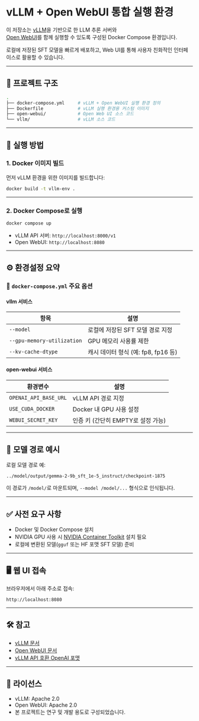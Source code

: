 # vLLM + Open WebUI 통합 실행 환경

이 저장소는 [vLLM](https://github.com/vllm-project/vllm)을 기반으로 한 LLM 추론 서버와  
[Open WebUI](https://github.com/open-webui/open-webui)를 함께 실행할 수 있도록 구성된 Docker Compose 환경입니다.

로컬에 저장된 SFT 모델을 빠르게 배포하고, Web UI를 통해 사용자 친화적인 인터페이스로 활용할 수 있습니다.

---

## 🧱 프로젝트 구조

```bash
.
├── docker-compose.yml     # vLLM + Open WebUI 실행 환경 정의
├── Dockerfile             # vLLM 실행 환경용 커스텀 이미지
├── open-webui/            # Open Web UI 소스 코드
└── vllm/                  # vLLM 소스 코드
```

---

## 🚀 실행 방법

### 1. Docker 이미지 빌드

먼저 vLLM 환경을 위한 이미지를 빌드합니다:

```bash
docker build -t vllm-env .
```

---

### 2. Docker Compose로 실행

```bash
docker compose up
```

- vLLM API 서버: `http://localhost:8000/v1`
- Open WebUI: `http://localhost:8080`

---

## ⚙️ 환경설정 요약

### 📌 `docker-compose.yml` 주요 옵션

#### vllm 서비스

| 항목                       | 설명                                |
| -------------------------- | ----------------------------------- |
| `--model`                  | 로컬에 저장된 SFT 모델 경로 지정    |
| `--gpu-memory-utilization` | GPU 메모리 사용률 제한              |
| `--kv-cache-dtype`         | 캐시 데이터 형식 (예: fp8, fp16 등) |

#### open-webui 서비스

| 환경변수              | 설명                               |
| --------------------- | ---------------------------------- |
| `OPENAI_API_BASE_URL` | vLLM API 경로 지정                 |
| `USE_CUDA_DOCKER`     | Docker 내 GPU 사용 설정            |
| `WEBUI_SECRET_KEY`    | 인증 키 (간단히 EMPTY로 설정 가능) |

---

## 💾 모델 경로 예시

로컬 모델 경로 예:

```
../model/output/gemma-2-9b_sft_1e-5_instruct/checkpoint-1875
```

이 경로가 `/model/`로 마운트되며, `--model /model/...` 형식으로 인식됩니다.

---

## ✅ 사전 요구 사항

- Docker 및 Docker Compose 설치
- NVIDIA GPU 사용 시 [NVIDIA Container Toolkit](https://docs.nvidia.com/datacenter/cloud-native/container-toolkit/) 설치 필요
- 로컬에 변환된 모델(`gguf` 또는 HF 포맷 SFT 모델) 준비

---

## 🖥️ 웹 UI 접속

브라우저에서 아래 주소로 접속:

```
http://localhost:8080
```

---

## 🛠️ 참고

- [vLLM 문서](https://docs.vllm.ai/)
- [Open WebUI 문서](https://docs.openwebui.com/)
- [vLLM API 호환 OpenAI 포맷](https://docs.vllm.ai/en/latest/serving/openai.html)

---

## 📜 라이선스

- vLLM: Apache 2.0
- Open WebUI: Apache 2.0
- 본 프로젝트는 연구 및 개발 용도로 구성되었습니다.
